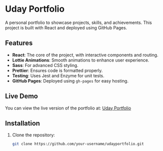 # Uday Portfolio

A personal portfolio to showcase projects, skills, and achievements. This project is built with React and deployed using GitHub Pages.

## Features
- **React**: The core of the project, with interactive components and routing.
- **Lottie Animations**: Smooth animations to enhance user experience.
- **Sass**: For advanced CSS styling.
- **Prettier**: Ensures code is formatted properly.
- **Testing**: Uses Jest and Enzyme for unit tests.
- **GitHub Pages**: Deployed using `gh-pages` for easy hosting.

## Live Demo
You can view the live version of the portfolio at: [Uday Portfolio](https://dev-uday.netlify.app/)

## Installation

1. Clone the repository:
   ```bash
   git clone https://github.com/your-username/udayportfolio.git
